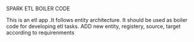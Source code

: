 SPARK ETL BOILER CODE

This is an etl app .It follows entity architecture.
It should be used as boiler code for developing etl tasks.
ADD new entity, registery, source, target according to requirenments
